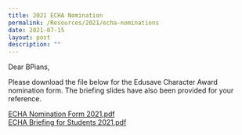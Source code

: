 ```yaml
---
title: 2021 ECHA Nomination
permalink: /Resources/2021/echa-nominations
date: 2021-07-15
layout: post
description: ""
---
```

Dear BPians,  
  
Please download the file below for the Edusave Character Award nomination form. The briefing slides have also been provided for your reference.  
  
[ECHA Nomination Form 2021.pdf](https://www-bpghs-moe-edu-sg-admin.cwp.sg/qql/slot/u148/BPGHS%202021/Announcements%20&%20Updates/ECHA%20Nomination%20Form%202021.pdf)  
[ECHA Briefing for Students 2021.pdf](https://www-bpghs-moe-edu-sg-admin.cwp.sg/qql/slot/u148/BPGHS%202021/Announcements%20&%20Updates/ECHA%20Briefing%20for%20Students%202021.pdf)